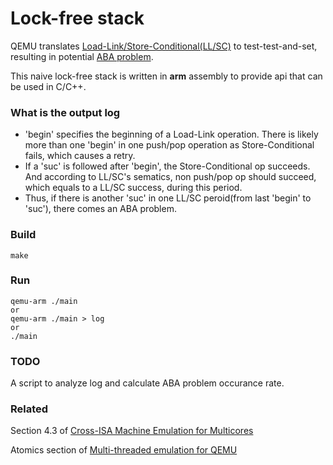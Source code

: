 # Lock-free stack

QEMU translates <a href = https://en.wikipedia.org/wiki/Load-link/store-conditional>Load-Link/Store-Conditional(LL/SC)</a> to test-test-and-set, resulting in potential <a href = https://en.wikipedia.org/wiki/ABA_problem>ABA problem</a>.

This naive lock-free stack is written in **arm** assembly to provide api that can be used in C/C++.

### What is the output log

* 'begin' specifies the beginning of a Load-Link operation. There is likely more than one 'begin' in one push/pop operation as Store-Conditional fails, which causes a retry.
* If a 'suc' is followed after 'begin', the Store-Conditional op succeeds. And according to LL/SC's sematics, non push/pop op should succeed, which equals to a LL/SC success, during this period.
* Thus, if there is another 'suc' in one LL/SC peroid(from last 'begin' to 'suc'), there comes an ABA problem.


### Build

```
make
```
### Run

```
qemu-arm ./main 
or
qemu-arm ./main > log
or 
./main
```

### TODO

A script to analyze log and calculate ABA problem occurance rate.

### Related

Section 4.3 of <a href = http://www.cs.columbia.edu/~luca/research/cota_CGO17.pdf>Cross-ISA Machine Emulation for Multicores</a>

Atomics section of <a href = https://lwn.net/Articles/697265/>Multi-threaded emulation for QEMU</a>
